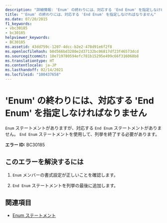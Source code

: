 ```yaml
---
description: "詳細情報: 'Enum' の終わりには、対応する 'End Enum' を指定しなければなりません"
title: "'Enum' の終わりには、対応する 'End Enum' を指定しなければなりません"
ms.date: 07/20/2015
f1_keywords:
- vbc30185
- bc30185
helpviewer_keywords:
- BC30185
ms.assetid: 43dd759c-1207-4dcc-b2e2-478d91e6f2f8
ms.openlocfilehash: b0d566bd3280e2d37132bc06817df23f46573dcd
ms.sourcegitcommit: 10e719780594efc781b15295e499c66f316068b8
ms.translationtype: HT
ms.contentlocale: ja-JP
ms.lasthandoff: 02/14/2021
ms.locfileid: "100437658"
---
```

# <a name="enum-must-end-with-a-matching-end-enum"></a>'Enum' の終わりには、対応する 'End Enum' を指定しなければなりません

`Enum` ステートメントがありますが、対応する `End Enum` ステートメントがありません。 `End Enum` ステートメントを使用して、列挙を終了する必要があります。  
  
 **エラー ID:** BC30185  
  
## <a name="to-correct-this-error"></a>このエラーを解決するには  
  
1. `Enum` メンバーの書式設定が正しいことを確認します。  
  
2. `End Enum` ステートメントを列挙の最後に追加します。  
  
## <a name="see-also"></a>関連項目

- [Enum ステートメント](../language-reference/statements/enum-statement.md)
